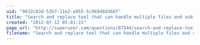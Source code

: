 ```yaml
---
uid: "9632c83d-53b7-11e2-a955-5c969d8d366f"
title: "Search and replace tool that can handle multiple files and subfolders - Super User"
created: "2012-07-12 05:01:15"
page_url: "http://superuser.com/questions/87544/search-and-replace-tool-that-can-handle-multiple-files-and-subfolders"
filename: "Search and replace tool that can handle multiple files and subfolders - Super User.html"
---
```

